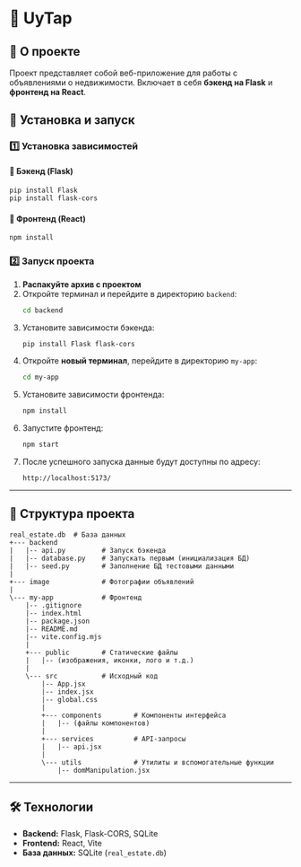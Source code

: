 # 🏡 UyTap

## 📌 О проекте
Проект представляет собой веб-приложение для работы с объявлениями о недвижимости. Включает в себя **бэкенд на Flask** и **фронтенд на React**.

## 🚀 Установка и запуск

### 1️⃣ Установка зависимостей
#### 📌 Бэкенд (Flask)
```sh
pip install Flask
pip install flask-cors
```

#### 📌 Фронтенд (React)
```sh
npm install
```

### 2️⃣ Запуск проекта
1. **Распакуйте архив с проектом**
2. Откройте терминал и перейдите в директорию `backend`:
   ```sh
   cd backend
   ```
3. Установите зависимости бэкенда:
   ```sh
   pip install Flask flask-cors
   ```
4. Откройте **новый терминал**, перейдите в директорию `my-app`:
   ```sh
   cd my-app
   ```
5. Установите зависимости фронтенда:
   ```sh
   npm install
   ```
6. Запустите фронтенд:
   ```sh
   npm start
   ```
7. После успешного запуска данные будут доступны по адресу:
   ```
   http://localhost:5173/
   ```

---

## 📂 Структура проекта
```
real_estate.db  # База данных
+--- backend
|   |-- api.py         # Запуск бэкенда
|   |-- database.py    # Запускать первым (инициализация БД)
|   |-- seed.py        # Заполнение БД тестовыми данными
|
+--- image             # Фотографии объявлений
|
\--- my-app            # Фронтенд
    |-- .gitignore
    |-- index.html
    |-- package.json
    |-- README.md
    |-- vite.config.mjs
    |
    +--- public        # Статические файлы
    |   |-- (изображения, иконки, лого и т.д.)
    |
    \--- src           # Исходный код
        |-- App.jsx
        |-- index.jsx
        |-- global.css
        |
        +--- components        # Компоненты интерфейса
        |   |-- (файлы компонентов)
        |
        +--- services          # API-запросы
        |   |-- api.jsx
        |
        \--- utils             # Утилиты и вспомогательные функции
            |-- domManipulation.jsx
```

---

## 🛠 Технологии
- **Backend:** Flask, Flask-CORS, SQLite
- **Frontend:** React, Vite
- **База данных:** SQLite (`real_estate.db`)
